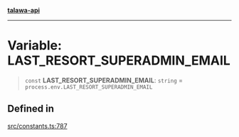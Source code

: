 [**talawa-api**](../../README.md)

***

# Variable: LAST\_RESORT\_SUPERADMIN\_EMAIL

> `const` **LAST\_RESORT\_SUPERADMIN\_EMAIL**: `string` = `process.env.LAST_RESORT_SUPERADMIN_EMAIL`

## Defined in

[src/constants.ts:787](https://github.com/Suyash878/talawa-api/blob/b5a9d8b4a1ea678a3d6f5b710b3721f91a3052fc/src/constants.ts#L787)
